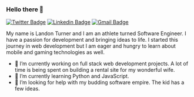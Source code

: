 ### Hello there 👋
[![Twitter Badge](https://img.shields.io/twitter/url?style=social)](https://twitter.com/el_tee_78) [![Linkedin Badge](https://img.shields.io/badge/LinkedIn-Profile-blue)](https://www.linkedin.com/in/landodev/) 
[![Gmail Badge](https://img.shields.io/badge/Gmail-address-green)](mailto:landonlewisturner@gmail.com)

My name is Landon Turner and I am an athlete turned Software Engineer. I have a passion for development and bringing ideas to life. I started this journey in web development but I am eager and hungry to learn about mobile and gaming technologies as well. 

- 🔭 I’m currently working on full stack web development projects. A lot of time is being spent on building a rental site for my wonderful wife.
- 🌱 I’m currently learning Python and JavaScript.
- 🤔 I’m looking for help with my budding software empire. The kid has a few ideas.


